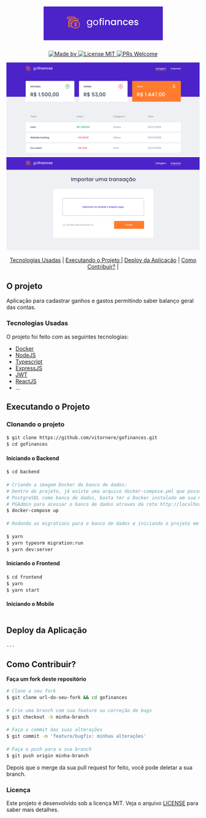 <h1 align="center" style="margin-bottom: 20px;">
  <img alt="gofinances" src="./assets/gofinances_logo.png" width="auto" heigth="auto"/>
</h1>

<p align="center">
	<a href="https://www.linkedin.com/in/vitor-nere/" target="_blank" rel="noopener noreferrer">
    <img alt="Made by" src="https://img.shields.io/badge/made%20by-Vitor%20Nere-blue">
  </a>
  <a href="https://opensource.org/licenses/MIT">
    <img src="https://img.shields.io/badge/license-MIT-blue.svg?style=flat-square" alt="License MIT">
  </a>
 <a href="http://makeapullrequest.com">
    <img src="https://img.shields.io/badge/PRs-welcome-brightgreen.svg?style=flat-square" alt="PRs Welcome">
  </a>
</p>

<img alt="Mockup 1" src="./assets/gofinances_background1.png">
<img alt="Mockup 2" src="./assets/gofinances_background2.png">

<p align="center" >
  <a href="#tecnologias-usadas"> Tecnologias Usadas</a> |
  <a href="#executando-o-projeto"> Executando o Projeto </a> |
  <a href="#deploy-da-aplicação"> Deploy da Aplicação</a> |
  <a href="#como-contribuir"> Como Contribuir?</a> |
</p>

## O projeto

Aplicação para cadastrar ganhos e gastos permitindo saber balanço geral das contas.

### Tecnologias Usadas

O projeto foi feito com as seguintes tecnologias:

- [Docker](https://www.docker.com/)
- [NodeJS](https://nodejs.org/en/)
- [Typescript](https://www.typescriptlang.org/)
- [ExpressJS](https://expressjs.com/pt-br/)
- [JWT](https://jwt.io/)
- [ReactJS](https://pt-br.reactjs.org/)
- ...

## Executando o Projeto
### Clonando o projeto
```sh
$ git clone https://github.com/vitornere/gofinances.git
$ cd gofinances
```
#### Iniciando o Backend
```sh
$ cd backend

# Criando a imagem Docker do banco de dados:
# Dentro do projeto, já existe uma arquivo docker-compose.yml que possui o
# PostgreSQL como banco de dados, basta ter o Docker instalado em sua máquina.
# PGAdmin para acessar o banco de dados através da rota http://localhost:5433/
$ docker-compose up

# Rodando as migrations para o banco de dados e iniciando o projeto em outro terminal

$ yarn 
$ yarn typeorm migration:run 
$ yarn dev:server
```

#### Iniciando o Frontend
```sh
$ cd frontend
$ yarn
$ yarn start
```
#### Iniciando o Mobile
```sh
```

## Deploy da Aplicação
```sh
...
```


## Como Contribuir?
**Faça um fork deste repositório**

```bash
# Clone o seu fork
$ git clone url-do-seu-fork && cd gofinances

# Crie uma branch com sua feature ou correção de bugs
$ git checkout -b minha-branch

# Faça o commit das suas alterações
$ git commit -m 'feature/bugfix: minhas alterações'

# Faça o push para a sua branch
$ git push origin minha-branch
```

Depois que o merge da sua pull request for feito, você pode deletar a sua branch.

### Licença

Este projeto é desenvolvido sob a licença MIT. Veja o arquivo [LICENSE](LICENSE.md) para saber mais detalhes.
